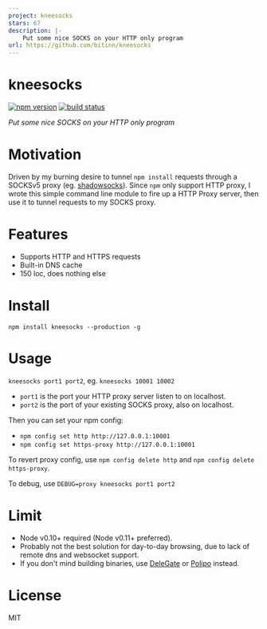 ```yaml
---
project: kneesocks
stars: 67
description: |-
    Put some nice SOCKS on your HTTP only program
url: https://github.com/bitinn/kneesocks
---
```



kneesocks
=========

[![npm version][npm-image]][npm-url]
[![build status][travis-image]][travis-url]

*Put some nice SOCKS on your HTTP only program*


# Motivation

Driven by my burning desire to tunnel `npm install` requests through a SOCKSv5 proxy (eg. [shadowsocks](http://shadowsocks.org/en/index.html)). Since `npm` only support HTTP proxy, I wrote this simple command line module to fire up a HTTP Proxy server, then use it to tunnel requests to my SOCKS proxy.


# Features

* Supports HTTP and HTTPS requests
* Built-in DNS cache
* 150 loc, does nothing else


# Install

`npm install kneesocks --production -g`


# Usage

`kneesocks port1 port2`, eg. `kneesocks 10001 10002`

* `port1` is the port your HTTP proxy server listen to on localhost.
* `port2` is the port of your existing SOCKS proxy, also on localhost.

Then you can set your npm config:

* `npm config set http http://127.0.0.1:10001`
* `npm config set https-proxy http://127.0.0.1:10001`

To revert proxy config, use `npm config delete http` and `npm config delete https-proxy`.

To debug, use `DEBUG=proxy kneesocks port1 port2`


# Limit

* Node v0.10+ required (Node v0.11+ preferred).
* Probably not the best solution for day-to-day browsing, due to lack of remote dns and websocket support.
* If you don't mind building binaries, use [DeleGate](http://www.delegate.org/delegate/) or [Polipo](http://www.pps.univ-paris-diderot.fr/~jch/software/polipo/) instead.


# License

MIT

[npm-image]: https://img.shields.io/npm/v/kneesocks.svg?style=flat-square
[npm-url]: https://www.npmjs.com/package/kneesocks
[travis-image]: https://img.shields.io/travis/bitinn/kneesocks.svg?style=flat-square
[travis-url]: https://travis-ci.org/bitinn/kneesocks

